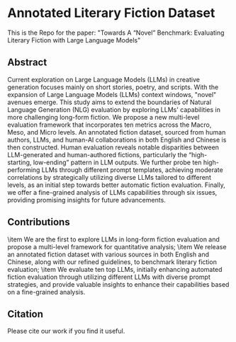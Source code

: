 # Annotated Literary Fiction Dataset
This is the Repo for the paper: "Towards A “Novel” Benchmark: Evaluating Literary Fiction with Large Language Models"
## Abstract
Current exploration on Large Language Models (LLMs) in creative generation focuses mainly on short stories, poetry, and scripts. With the expansion of Large Language Models (LLMs) context windows, "novel" avenues emerge. This study aims to extend the boundaries of Natural Language Generation (NLG) evaluation by exploring LLMs' capabilities in more challenging long-form fiction. We propose a new multi-level evaluation framework that incorporates ten metrics across the Macro, Meso, and Micro levels. An annotated fiction dataset, sourced from human authors, LLMs, and human-AI collaborations in both English and Chinese is then constructed. Human evaluation reveals notable disparities between LLM-generated and human-authored fictions, particularly the “high-starting, low-ending” pattern in LLM outputs. We further probe ten high-performing LLMs through different prompt templates, achieving moderate correlations by strategically utilizing diverse LLMs tailored to different levels, as an initial step towards better automatic fiction evaluation. Finally, we offer a fine-grained analysis of LLMs capabilities through six issues, providing promising insights for future advancements.

## Contributions
\item We are the first to explore LLMs in long-form fiction evaluation and propose a multi-level framework for quantitative analysis;
\item We release an annotated fiction dataset with various sources in both English and Chinese, along with our refined guidelines, to benchmark literary fiction evaluation;
\item We evaluate ten top LLMs, initially enhancing automated fiction evaluation through utilizing different LLMs with diverse prompt strategies, and provide valuable insights to enhance their capabilities based on a fine-grained analysis.

## Citation
Please cite our work if you find it useful.

